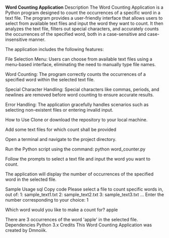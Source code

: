 **Word Counting Application**
Description
The Word Counting Application is a Python program designed to count the occurrences of a specific word in a text file. The program provides a user-friendly interface that allows users to select from available text files and input the word they want to count. It then analyzes the text file, filters out special characters, and accurately counts the occurrences of the specified word, both in a case-sensitive and case-insensitive manner.

The application includes the following features:

File Selection Menu: Users can choose from available text files using a menu-based interface, eliminating the need to manually type file names.

Word Counting: The program correctly counts the occurrences of a specified word within the selected text file.

Special Character Handling: Special characters like commas, periods, and newlines are removed before word counting to ensure accurate results.

Error Handling: The application gracefully handles scenarios such as selecting non-existent files or entering invalid input.

How to Use
Clone or download the repository to your local machine.

Add some text files for which count shall be provided

Open a terminal and navigate to the project directory.

Run the Python script using the command: python word_counter.py

Follow the prompts to select a text file and input the word you want to count.

The application will display the number of occurrences of the specified word in the selected file.

Sample Usage
sql
Copy code
Please select a file to count specific words in, out of:
1: sample_text1.txt
2: sample_text2.txt
3: sample_text3.txt
...
Enter the number corresponding to your choice: 1

Which word would you like to make a count for? apple

There are 3 occurrences of the word 'apple' in the selected file.
Dependencies
Python 3.x
Credits
This Word Counting Application was created by Dmnoiik.
